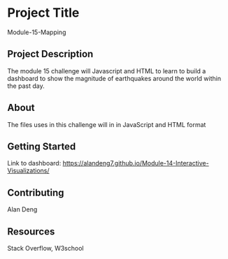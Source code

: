 # Project Title
Module-15-Mapping

## Project Description
The module 15 challenge will Javascript and HTML to learn to build a dashboard to show the magnitude of earthquakes around the world within the past day. 

## About
The files uses in this challenge will in in JavaScript and HTML format <br />

## Getting Started
Link to dashboard: https://alandeng7.github.io/Module-14-Interactive-Visualizations/

## Contributing
Alan Deng

## Resources
Stack Overflow, W3school